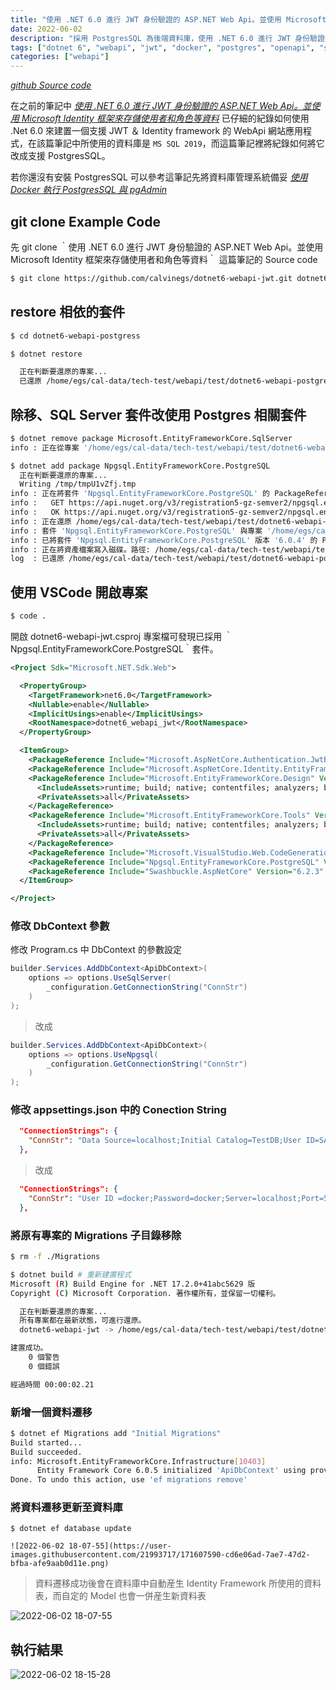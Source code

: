 ```yaml
---
title: "使用 .NET 6.0 進行 JWT 身份驗證的 ASP.NET Web Api。並使用 Microsoft Identity 框架來存儲使用者和角色等資料（使用 PostgresSQL）"
date: 2022-06-02
description: "採用 PostgresSQL 為後端資料庫，使用 .NET 6.0 進行 JWT 身份驗證的 ASP.NET Web Api。並使用 Microsoft Identity 框架來存儲使用者和角色等資料"
tags: ["dotnet 6", "webapi", "jwt", "docker", "postgres", "openapi", "swagger"]
categories: ["webapi"]
---
```

*[github Source code](https://github.com/calvinegs/dotnet6-webapi-jwt-postgres.git)*


在之前的筆記中 *[使用 .NET 6.0 進行 JWT 身份驗證的 ASP.NET Web Api。並使用 Microsoft Identity 框架來存儲使用者和角色等資料](https://calvinegs.github.io/posts/dotnet6-minimalapi-jwt/)* 已仔細的紀錄如何使用 .Net 6.0 來建置一個支援 JWT ＆ Identity framework 的 WebApi 網站應用程式，在該篇筆記中所使用的資料庫是 `MS SQL 2019`，而這篇筆記裡將紀錄如何將它改成支援 PostgresSQL。

若你還沒有安裝 PostgresSQL 可以參考這筆記先將資料庫管理系統備妥 *[使用 Docker 執行 PostgresSQL 與 pgAdmin](https://calvinegs.github.io/posts/docker-postgres-pgadmin/)*


## git clone Example Code

先 git clone ｀使用 .NET 6.0 進行 JWT 身份驗證的 ASP.NET Web Api。並使用 Microsoft Identity 框架來存儲使用者和角色等資料｀ 這篇筆記的 Source code

```bash
$ git clone https://github.com/calvinegs/dotnet6-webapi-jwt.git dotnet6-webapi-postgress
```

## restore 相依的套件

```bash
$ cd dotnet6-webapi-postgress

$ dotnet restore

  正在判斷要還原的專案...
  已還原 /home/egs/cal-data/tech-test/webapi/test/dotnet6-webapi-postgress/dotnet6-webapi-jwt.csproj (1.12 sec 內)。
```

## 除移、SQL Server 套件改使用 Postgres 相關套件

```bash
$ dotnet remove package Microsoft.EntityFrameworkCore.SqlServer
info : 正在從專案 '/home/egs/cal-data/tech-test/webapi/test/dotnet6-webapi-postgress/dotnet6-webapi-jwt.csproj' 中移除套件 'Microsoft.EntityFrameworkCore.SqlServer' 的 PackageReference。

$ dotnet add package Npgsql.EntityFrameworkCore.PostgreSQL
  正在判斷要還原的專案...
  Writing /tmp/tmpU1vZfj.tmp
info : 正在將套件 'Npgsql.EntityFrameworkCore.PostgreSQL' 的 PackageReference 新增至專案 '/home/egs/cal-data/tech-test/webapi/test/dotnet6-webapi-postgress/dotnet6-webapi-jwt.csproj'。
info :   GET https://api.nuget.org/v3/registration5-gz-semver2/npgsql.entityframeworkcore.postgresql/index.json
info :   OK https://api.nuget.org/v3/registration5-gz-semver2/npgsql.entityframeworkcore.postgresql/index.json 858 毫秒
info : 正在還原 /home/egs/cal-data/tech-test/webapi/test/dotnet6-webapi-postgress/dotnet6-webapi-jwt.csproj 的封裝...
info : 套件 'Npgsql.EntityFrameworkCore.PostgreSQL' 與專案 '/home/egs/cal-data/tech-test/webapi/test/dotnet6-webapi-postgress/dotnet6-webapi-jwt.csproj' 中的所有架構相容。
info : 已將套件 'Npgsql.EntityFrameworkCore.PostgreSQL' 版本 '6.0.4' 的 PackageReference 新增至檔案 '/home/egs/cal-data/tech-test/webapi/test/dotnet6-webapi-postgress/dotnet6-webapi-jwt.csproj'。
info : 正在將資產檔案寫入磁碟。路徑: /home/egs/cal-data/tech-test/webapi/test/dotnet6-webapi-postgress/obj/project.assets.json
log  : 已還原 /home/egs/cal-data/tech-test/webapi/test/dotnet6-webapi-postgress/dotnet6-webapi-jwt.csproj (371 ms 內)。
```


## 使用 VSCode 開啟專案

```bash
$ code .
```

開啟 dotnet6-webapi-jwt.csproj 專案檔可發現已採用 ｀Npgsql.EntityFrameworkCore.PostgreSQL｀套件。

```xml {linenos=table,hl_lines=[22]}
<Project Sdk="Microsoft.NET.Sdk.Web">

  <PropertyGroup>
    <TargetFramework>net6.0</TargetFramework>
    <Nullable>enable</Nullable>
    <ImplicitUsings>enable</ImplicitUsings>
    <RootNamespace>dotnet6_webapi_jwt</RootNamespace>
  </PropertyGroup>

  <ItemGroup>
    <PackageReference Include="Microsoft.AspNetCore.Authentication.JwtBearer" Version="6.0.5" />
    <PackageReference Include="Microsoft.AspNetCore.Identity.EntityFrameworkCore" Version="6.0.5" />
    <PackageReference Include="Microsoft.EntityFrameworkCore.Design" Version="6.0.5">
      <IncludeAssets>runtime; build; native; contentfiles; analyzers; buildtransitive</IncludeAssets>
      <PrivateAssets>all</PrivateAssets>
    </PackageReference>
    <PackageReference Include="Microsoft.EntityFrameworkCore.Tools" Version="6.0.5">
      <IncludeAssets>runtime; build; native; contentfiles; analyzers; buildtransitive</IncludeAssets>
      <PrivateAssets>all</PrivateAssets>
    </PackageReference>
    <PackageReference Include="Microsoft.VisualStudio.Web.CodeGeneration.Design" Version="6.0.5" />
    <PackageReference Include="Npgsql.EntityFrameworkCore.PostgreSQL" Version="6.0.4" />
    <PackageReference Include="Swashbuckle.AspNetCore" Version="6.2.3" />
  </ItemGroup>

</Project>
```

### 修改 DbContext 參數

修改 Program.cs 中 DbContext 的參數設定

```cs
builder.Services.AddDbContext<ApiDbContext>(
    options => options.UseSqlServer(
        _configuration.GetConnectionString("ConnStr")
    )
);
```

> 改成

```cs
builder.Services.AddDbContext<ApiDbContext>(
    options => options.UseNpgsql(
        _configuration.GetConnectionString("ConnStr")
    )
);
```

### 修改 appsettings.json 中的 Conection String


```json
  "ConnectionStrings": {
    "ConnStr": "Data Source=localhost;Initial Catalog=TestDB;User ID=SA;Password=Sql@12345"
  },
```

> 改成

```json
  "ConnectionStrings": {
    "ConnStr": "User ID =docker;Password=docker;Server=localhost;Port=5432;Database=pg_testdb; Integrated Security=true;Pooling=true"
  },
```

### 將原有專案的 Migrations 子目錄移除

```bash
$ rm -f ./Migrations

$ dotnet build # 重新建置程式
Microsoft (R) Build Engine for .NET 17.2.0+41abc5629 版
Copyright (C) Microsoft Corporation. 著作權所有，並保留一切權利。

  正在判斷要還原的專案...
  所有專案都在最新狀態，可進行還原。
  dotnet6-webapi-jwt -> /home/egs/cal-data/tech-test/webapi/test/dotnet6-webapi-postgress/bin/Debug/net6.0/dotnet6-webapi-jwt.dll

建置成功。
    0 個警告
    0 個錯誤

經過時間 00:00:02.21
```

### 新增一個資料遷移
```bash
$ dotnet ef Migrations add "Initial Migrations"
Build started...
Build succeeded.
info: Microsoft.EntityFrameworkCore.Infrastructure[10403]
      Entity Framework Core 6.0.5 initialized 'ApiDbContext' using provider 'Npgsql.EntityFrameworkCore.PostgreSQL:6.0.4+6cb649128e3e7aa8eddd77dfa75b34bad51e6e94' with options: None
Done. To undo this action, use 'ef migrations remove'
```

### 將資料遷移更新至資料庫

```
$ dotnet ef database update

![2022-06-02 18-07-55](https://user-images.githubusercontent.com/21993717/171607590-cd6e06ad-7ae7-47d2-bfba-afe9aab0d11e.png)
```

> 資料遷移成功後會在資料庫中自動産生 Identity Framework 所使用的資料表，而自定的 Model 也會一併産生新資料表

![2022-06-02 18-07-55](https://user-images.githubusercontent.com/21993717/171634977-ae819471-bbdd-4385-be7c-c0a6b538304f.png)


## 執行結果

![2022-06-02 18-15-28](https://user-images.githubusercontent.com/21993717/171635449-3e4fbd95-03ea-404f-b674-62437d5d3d5e.png)